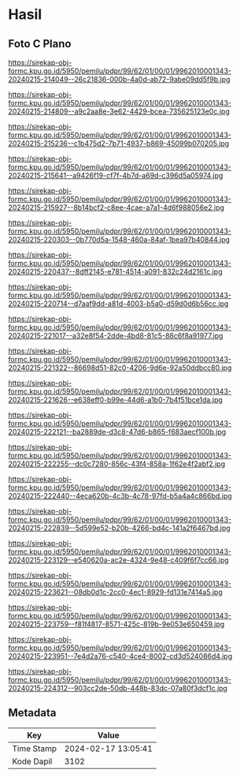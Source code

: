 # Hasil

## Foto C Plano

https://sirekap-obj-formc.kpu.go.id/5950/pemilu/pdpr/99/62/01/00/01/9962010001343-20240215-214049--26c21836-000b-4a0d-ab72-9abe09dd5f9b.jpg

https://sirekap-obj-formc.kpu.go.id/5950/pemilu/pdpr/99/62/01/00/01/9962010001343-20240215-214809--a9c2aa8e-3e62-4429-bcea-735625123e0c.jpg

https://sirekap-obj-formc.kpu.go.id/5950/pemilu/pdpr/99/62/01/00/01/9962010001343-20240215-215236--c1b475d2-7b71-4937-b869-45099b070205.jpg

https://sirekap-obj-formc.kpu.go.id/5950/pemilu/pdpr/99/62/01/00/01/9962010001343-20240215-215641--a9426f19-cf7f-4b7d-a69d-c396d5a05974.jpg

https://sirekap-obj-formc.kpu.go.id/5950/pemilu/pdpr/99/62/01/00/01/9962010001343-20240215-215927--8b14bcf2-c8ee-4cae-a7a1-4d6f988056e2.jpg

https://sirekap-obj-formc.kpu.go.id/5950/pemilu/pdpr/99/62/01/00/01/9962010001343-20240215-220303--0b770d5a-1548-460a-84af-1bea97b40844.jpg

https://sirekap-obj-formc.kpu.go.id/5950/pemilu/pdpr/99/62/01/00/01/9962010001343-20240215-220437--8dff2145-e781-4514-a091-832c24d2161c.jpg

https://sirekap-obj-formc.kpu.go.id/5950/pemilu/pdpr/99/62/01/00/01/9962010001343-20240215-220714--d7aaf9dd-a81d-4003-b5a0-d59d0d6b56cc.jpg

https://sirekap-obj-formc.kpu.go.id/5950/pemilu/pdpr/99/62/01/00/01/9962010001343-20240215-221017--a32e8f54-2dde-4bd8-81c5-88c6f8a91977.jpg

https://sirekap-obj-formc.kpu.go.id/5950/pemilu/pdpr/99/62/01/00/01/9962010001343-20240215-221322--86698d51-82c0-4206-9d6e-92a50ddbcc80.jpg

https://sirekap-obj-formc.kpu.go.id/5950/pemilu/pdpr/99/62/01/00/01/9962010001343-20240215-221626--e638eff0-b99e-44d6-a1b0-7b4f51bce1da.jpg

https://sirekap-obj-formc.kpu.go.id/5950/pemilu/pdpr/99/62/01/00/01/9962010001343-20240215-222121--ba2889de-d3c8-47d6-b865-f683aecf100b.jpg

https://sirekap-obj-formc.kpu.go.id/5950/pemilu/pdpr/99/62/01/00/01/9962010001343-20240215-222255--dc0c7280-856c-43f4-858a-1f62e4f2abf2.jpg

https://sirekap-obj-formc.kpu.go.id/5950/pemilu/pdpr/99/62/01/00/01/9962010001343-20240215-222440--4eca620b-4c3b-4c78-97fd-b5a4a4c866bd.jpg

https://sirekap-obj-formc.kpu.go.id/5950/pemilu/pdpr/99/62/01/00/01/9962010001343-20240215-222839--5d599e52-b20b-4266-bd4c-141a2f6467bd.jpg

https://sirekap-obj-formc.kpu.go.id/5950/pemilu/pdpr/99/62/01/00/01/9962010001343-20240215-223129--e540620a-ac2e-4324-9e48-c409f6f7cc66.jpg

https://sirekap-obj-formc.kpu.go.id/5950/pemilu/pdpr/99/62/01/00/01/9962010001343-20240215-223621--08db0d1c-2cc0-4ec1-8929-fd131e7414a5.jpg

https://sirekap-obj-formc.kpu.go.id/5950/pemilu/pdpr/99/62/01/00/01/9962010001343-20240215-223759--f81f4817-8571-425c-819b-9e053e650459.jpg

https://sirekap-obj-formc.kpu.go.id/5950/pemilu/pdpr/99/62/01/00/01/9962010001343-20240215-223951--7e4d2a76-c540-4ce4-8002-cd3d524086d4.jpg

https://sirekap-obj-formc.kpu.go.id/5950/pemilu/pdpr/99/62/01/00/01/9962010001343-20240215-224312--903cc2de-50db-448b-83dc-07a80f3dcf1c.jpg


## Metadata

| Key        | Value               |
| ---------- | ------------------- |
| Time Stamp | 2024-02-17 13:05:41 |
| Kode Dapil | 3102                |



